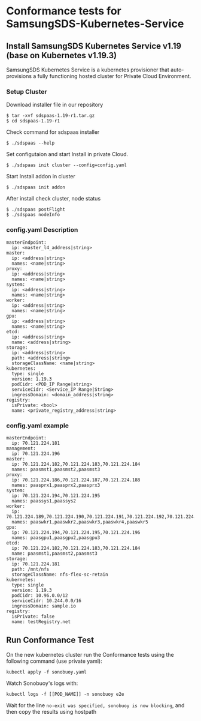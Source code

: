 # Conformance tests for SamsungSDS-Kubernetes-Service

## Install  SamsungSDS Kubernetes Service v1.19 (base on Kubernetes v1.19.3)

SamsungSDS Kubernetes Service is a kubernetes provisioner that auto-provisions a fully functioning hosted cluster for Private Cloud Environment.

### Setup Cluster

Download installer file in our repository 
```
$ tar -xvf sdspaas-1.19-r1.tar.gz
$ cd sdspaas-1.19-r1
```

Check command for sdspaas installer
```
$ ./sdspaas --help
```

Set configutaion and start Install in private Cloud.
```
$ ./sdspaas init cluster --config=config.yaml
```

Start Install addon in cluster
```
$ ./sdspaas init addon
```

After install check cluster, node status
```
$ ./sdspaas postFlight
$ ./sdspaas nodeInfo
```

### config.yaml Description
```
masterEndpoint:
  ip: <master_l4_address|string>
master:
  ip: <address|string>
  names: <name|string>
proxy:
  ip: <address|string>
  names: <name|string>
system:
  ip: <address|string>
  names: <name|string>
worker:
  ip: <address|string>
  names: <name|string>
gpu:
  ip: <address|string>
  names: <name|string>
etcd:
  ip: <address|string>
  name: <address|string>
storage:
  ip: <address|string>
  path: <address|string>
  storageClassName: <name|string>
kubernetes:
  type: single
  version: 1.19.3
  podCidr: <POD_IP Range|string>
  serviceCidr: <Service_IP Range|String>  
  ingressDomain: <domain_address|string>
registry:
  isPrivate: <bool>
  name: <private_registry_address|string>
```

### config.yaml example
```
masterEndpoint:
  ip: 70.121.224.181
management:
  ip: 70.121.224.196
master:
  ip: 70.121.224.182,70.121.224.183,70.121.224.184
  names: paasmst1,paasmst2,paasmst3
proxy:
  ip: 70.121.224.186,70.121.224.187,70.121.224.188
  names: paasprx1,paasprx2,paasprx3
system:
  ip: 70.121.224.194,70.121.224.195
  names: paassys1,paassys2
worker:
  ip: 70.121.224.189,70.121.224.190,70.121.224.191,70.121.224.192,70.121.224.193
  names: paaswkr1,paaswkr2,paaswkr3,paaswkr4,paaswkr5
gpu:
  ip: 70.121.224.194,70.121.224.195,70.121.224.196
  names: paasgpu1,paasgpu2,paasgpu3
etcd:
  ip: 70.121.224.182,70.121.224.183,70.121.224.184
  name: paasmst1,paasmst2,paasmst3
storage:
  ip: 70.121.224.181
  path: /mnt/nfs
  storageClassName: nfs-flex-sc-retain
kubernetes:
  type: single
  version: 1.19.3
  podCidr: 10.96.0.0/12
  serviceCidr: 10.244.0.0/16  
  ingressDomain: sample.io
registry:
  isPrivate: false
  name: testRegistry.net
```


## Run Conformance Test

On the new kubernetes cluster run the Conformance tests using the following command (use private yaml): 

```
kubectl apply -f sonobuoy.yaml
```

Watch Sonobuoy's logs with:

```
kubectl logs -f [[POD_NAME]] -n sonobuoy e2e 
```

Wait for the line `no-exit was specified, sonobuoy is now blocking`, and then copy the results using hostpath
